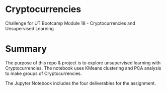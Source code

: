 # Cryptocurrencies
Challenge for UT Bootcamp Module 18 - Cryptocurrencies and Unsupervised Learning 

# Summary
The purpose of this repo & project is to explore unsupervised learning with Cryptocurrencies. The notebook uses KMeans clustering and PCA analysis to make groups of Cryptocurrencies.

The Jupyter Notebook includes the four deliverables for the assignment.